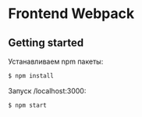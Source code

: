 # Frontend Webpack

## Getting started

Устанавливаем npm пакеты:
```sh
$ npm install
```

Запуск /localhost:3000:
```sh
$ npm start

